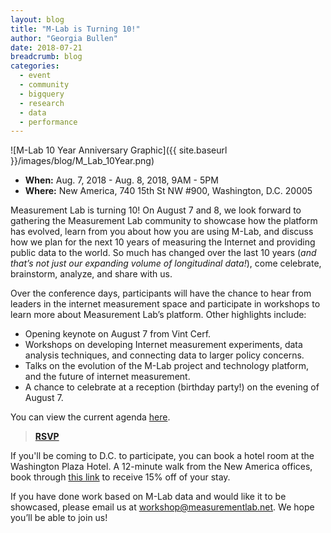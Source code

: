 ```yaml
---
layout: blog
title: "M-Lab is Turning 10!"
author: "Georgia Bullen"
date: 2018-07-21
breadcrumb: blog
categories:
  - event
  - community
  - bigquery
  - research
  - data
  - performance
---
```


![M-Lab 10 Year Anniversary Graphic]({{ site.baseurl }}/images/blog/M_Lab_10Year.png)

* **When:** Aug. 7, 2018 - Aug. 8, 2018, 9AM - 5PM
* **Where:** New America, 740 15th St NW #900, Washington, D.C. 20005

Measurement Lab is turning 10! On August 7 and 8, we look forward to gathering the Measurement Lab community to showcase how the platform has evolved, learn from you about how you are using M-Lab, and discuss how we plan for the next 10 years of measuring the Internet and providing public data to the world. So much has changed over the last 10 years (*and that’s not just our expanding volume of longitudinal data!*), come celebrate, brainstorm, analyze, and share with us.

<!--more-->

Over the conference days, participants will have the chance to hear from leaders in the internet measurement space and participate in workshops to learn more about Measurement Lab’s platform. Other highlights include:

* Opening keynote on August 7 from Vint Cerf.
* Workshops on developing Internet measurement experiments, data analysis techniques, and connecting data to larger policy concerns.
* Talks on the evolution of the M-Lab project and technology platform, and the future of internet measurement.
* A chance to celebrate at a reception (birthday party!) on the evening of August 7.

You can view the current agenda [here](https://www.newamerica.org/documents/2385/M-Lab_agenda.pdf).

> [**RSVP**](http://newamerica.cvent.com/d/7gqm0x/4W?_ga=2.121174539.2091418.1531860945-1759573491.1487868208)

If you'll be coming to D.C. to participate, you can book a hotel room at the Washington Plaza Hotel. A 12-minute walk from the New America offices, book through [this link](http://www.cvent.com/events/mproc.aspx?m=248213b5-9d5c-4dae-aa99-4fe6d7b08f85&u=https%3a%2f%2fwww.reservations-page.com%2fC00519%2fH11149%2fov.aspx%3fpc%3dNEWAM&l=this+link) to receive 15% off of your stay.

If you have done work based on M-Lab data and would like it to be showcased, please email us at workshop@measurementlab.net. We hope you’ll be able to join us!